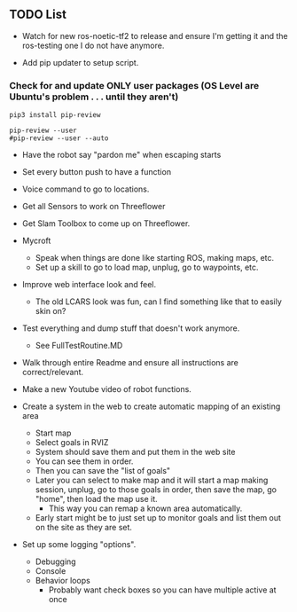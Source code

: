 ## TODO List

 - Watch for new ros-noetic-tf2 to release and ensure I'm getting it and the ros-testing one I do not have anymore.

 - Add pip updater to setup script.
### Check for and update ONLY user packages (OS Level are Ubuntu's problem . . . until they aren't)
    pip3 install pip-review

    pip-review --user
    #pip-review --user --auto

 - Have the robot say "pardon me" when escaping starts
 
 - Set every button push to have a function
 
 - Voice command to go to locations.
 
 - Get all Sensors to work on Threeflower
 
 - Get Slam Toolbox to come up on Threeflower.
 
 - Mycroft
   - Speak when things are done like starting ROS, making maps, etc.
   - Set up a skill to go to load map, unplug, go to waypoints, etc.
 
 - Improve web interface look and feel.
   - The old LCARS look was fun, can I find something like that to easily skin on?
 
 - Test everything and dump stuff that doesn't work anymore.
   - See FullTestRoutine.MD
   
 - Walk through entire Readme and ensure all instructions are correct/relevant.
 
 - Make a new Youtube video of robot functions.

 - Create a system in the web to create automatic mapping of an existing area
    - Start map
    - Select goals in RVIZ
    - System should save them and put them in the web site
    - You can see them in order.
    - Then you can save the "list of goals"
    - Later you can select to make map and it will start a map making session, unplug, go to those goals in order, then save the map, go "home", then load the map use it.
        - This way you can remap a known area automatically.
    - Early start might be to just set up to monitor goals and list them out on the site as they are set.

 - Set up some logging "options".
    - Debugging
    - Console
    - Behavior loops
        - Probably want check boxes so you can have multiple active at once
